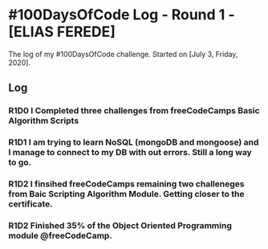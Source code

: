 # #100DaysOfCode Log - Round 1 - [ELIAS FEREDE]

The log of my #100DaysOfCode challenge. Started on [July 3, Friday, 2020].

## Log

### R1D0 I Completed three challenges from freeCodeCamps Basic Algorithm Scripts

### R1D1 I am trying to learn NoSQL (mongoDB and mongoose) and I manage to connect to my DB with out errors. Still a long way to go.

### R1D2 I finsihed freeCodeCamps remaining two challeneges from Baic Scripting Algorithm Module. Getting closer to the certificate.

### R1D2 Finished 35% of the Object Oriented Programming module @freeCodeCamp. 
